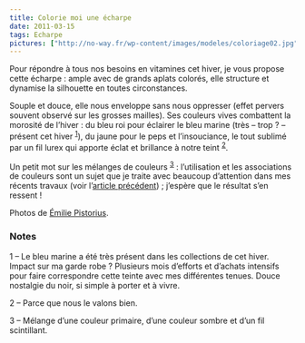 ```yaml
---
title: Colorie moi une écharpe
date: 2011-03-15
tags: Echarpe
pictures: ["http://no-way.fr/wp-content/images/modeles/coloriage02.jpg", "http://no-way.fr/wp-content/images/modeles/coloriage03.jpg", "http://no-way.fr/wp-content/images/modeles/coloriage04.jpg", "http://no-way.fr/wp-content/images/modeles/coloriage01.jpg"]
---
```


Pour répondre à tous nos besoins en vitamines cet hiver, je vous propose cette écharpe : ample avec de grands aplats colorés, elle structure et dynamise la silhouette en toutes circonstances. 

Souple et douce, elle nous enveloppe sans nous oppresser (effet pervers souvent observé sur les grosses mailles). Ses couleurs vives combattent la morosité de l’hiver : du bleu roi pour éclairer le bleu marine (très – trop ? – présent cet hiver <sup><a href="#0.1_note1">1</a></sup>), du jaune pour le peps et l’insouciance, le tout sublimé par un fil lurex qui apporte éclat et brillance à notre teint <sup><a href="#0.1_note2">2</a></sup>. 

Un petit mot sur les mélanges de couleurs <sup><a href="#0.1_note3">3</a></sup> : l’utilisation et les associations de couleurs sont un sujet que je traite avec beaucoup d’attention dans mes récents travaux (voir l’<a href="http://no-way.fr/2011/03/ma-zibeline-en-alpaga/" target="_blank">article précédent</a>) ; j’espère que le résultat s’en ressent !


Photos de <a href="http://www.flickr.com/photos/emilie-pistorius/" target="_blank">Émilie Pistorius</a>.

<h3>Notes</h3>
<p>1 – Le bleu marine a été très présent dans les collections de cet hiver. Impact sur ma garde robe ? Plusieurs mois d’efforts et d’achats intensifs pour faire correspondre cette teinte avec mes différentes tenues. Douce nostalgie du noir, si simple à porter et à vivre. </p>
<p>2 – Parce que nous le valons bien.</p>
<p>3 – Mélange d’une couleur primaire, d’une couleur sombre et d’un fil scintillant.</p>